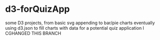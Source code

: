 # d3-forQuizApp
 some D3 projects, from basic svg appending to bar/pie charts eventually using d3.json to fill charts with data for a potential quiz application
I CGHANGED THIS BRANCH
